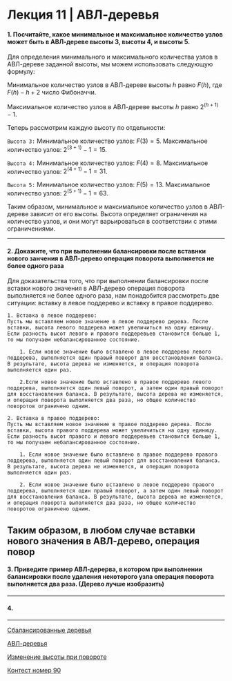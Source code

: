 # Лекция 11 | АВЛ-деревья

#### 1. Посчитайте, какое минимальное и максимальное количество узлов может быть в АВЛ-дереве высоты 3, высоты 4, и высоты 5.

Для определения минимального и максимального количества узлов в АВЛ-дереве заданной высоты, мы можем использовать следующую формулу:

Минимальное количество узлов в АВЛ-дереве высоты $h$ равно $F(h)$, где $F(h) - h+2$ число Фибоначчи.

Максимальное количество узлов в АВЛ-дереве высоты $h$ равно $2^(h+1) - 1$.

Теперь рассмотрим каждую высоту по отдельности:

`Высота 3:`
Минимальное количество узлов: $F(3) = 5$.
Максимальное количество узлов: $2^(3+1) - 1 = 15$.

`Высота 4:`
Минимальное количество узлов: $F(4) = 8$.
Максимальное количество узлов: $2^(4+1) - 1 = 31$.

`Высота 5:`
Минимальное количество узлов: $F(5) = 13$.
Максимальное количество узлов: $2^(5+1) - 1 = 63$.

Таким образом, минимальное и максимальное количество узлов в АВЛ-дереве зависит от его высоты. Высота определяет ограничения на количество узлов, и они могут варьироваться в соответствии с этими ограничениями.

---

#### 2. Докажите, что при выполнении балансировки после вставнки нового занчения в АВЛ-дерево операция поворота выполняется не более одного раза

Для доказательства того, что при выполнении балансировки после вставки нового значения в АВЛ-дерево операция поворота выполняется не более одного раза, нам понадобится рассмотреть две ситуации: вставку в левое поддерево и вставку в правое поддерево.

    1. Вставка в левое поддерево:
    Пусть мы вставляем новое значение в левое поддерево дерева. После вставки, высота левого поддерева может увеличиться на одну единицу. Если разность высот левого и правого поддеревьев становится больше 1, то мы получаем небалансированное состояние.

        1. Если новое значение было вставлено в левое поддерево левого поддерева, выполняется один правый поворот для восстановления баланса. В результате, высота дерева не изменяется, и операция поворота выполняется один раз.

        2.Если новое значение было вставлено в правое поддерево левого поддерева, выполняется один левый поворот, а затем один правый поворот для восстановления баланса. В результате, высота дерева не изменяется, и операция поворота выполняется два раза, но общее количество поворотов ограничено одним.

    2. Вставка в правое поддерево:
    Пусть мы вставляем новое значение в правое поддерево дерева. После вставки, высота правого поддерева может увеличиться на одну единицу. Если разность высот правого и левого поддеревьев становится больше 1, то мы получаем небалансированное состояние.

        1. Если новое значение было вставлено в правое поддерево правого поддерева, выполняется один левый поворот для восстановления баланса. В результате, высота дерева не изменяется, и операция поворота выполняется один раз.

        2. Если новое значение было вставлено в левое поддерево правого поддерева, выполняется один правый поворот, а затем один левый поворот для восстановления баланса. В результате, высота дерева не изменяется, и операция поворота выполняется два раза, но общее количество поворотов ограничено одним.

Таким образом, в любом случае вставки нового значения в АВЛ-дерево, операция повор
---

#### 3. Приведите пример АВЛ-дерерва, в котором при выполнении балансировки после удаления некоторого узла операция поворота выполняется два раза. (Дерево лучше изобразить)

---

#### 4. 

---

[Сбалансированные деревья](https://youtu.be/w0Y3tWPcbyg)

[АВЛ-деревья](https://youtu.be/gJSg6DizT2U)

[Изменение высоты при повороте](https://youtu.be/P8MvUmrGFQY)

[Контест номер 90](http://olymp.isu.ru/cgi-bin/new-client?contest_id=90&locale_id=1)


